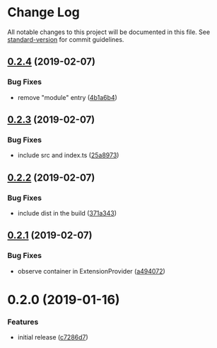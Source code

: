 # Change Log

All notable changes to this project will be documented in this file. See [standard-version](https://github.com/conventional-changelog/standard-version) for commit guidelines.

<a name="0.2.4"></a>
## [0.2.4](https://github.com/dcos-labs/extension-kid/compare/v0.2.3...v0.2.4) (2019-02-07)


### Bug Fixes

* remove "module" entry ([4b1a6b4](https://github.com/dcos-labs/extension-kid/commit/4b1a6b4))



<a name="0.2.3"></a>
## [0.2.3](https://github.com/dcos-labs/extension-kid/compare/v0.2.2...v0.2.3) (2019-02-07)


### Bug Fixes

* include src and index.ts ([25a8973](https://github.com/dcos-labs/extension-kid/commit/25a8973))



<a name="0.2.2"></a>
## [0.2.2](https://github.com/dcos-labs/extension-kid/compare/v0.2.1...v0.2.2) (2019-02-07)


### Bug Fixes

* include dist in the build ([371a343](https://github.com/dcos-labs/extension-kid/commit/371a343))



<a name="0.2.1"></a>
## [0.2.1](https://github.com/dcos-labs/extension-kid/compare/v0.2.0...v0.2.1) (2019-02-07)


### Bug Fixes

* observe container in ExtensionProvider ([a494072](https://github.com/dcos-labs/extension-kid/commit/a494072))



<a name="0.2.0"></a>
# 0.2.0 (2019-01-16)


### Features

* initial release ([c7286d7](https://github.com/dcos-labs/extension-kid/commit/c7286d7))
